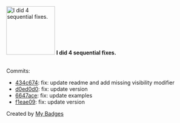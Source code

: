 <img src="https://my-badges.github.io/my-badges/fix-4.png" alt="I did 4 sequential fixes." title="I did 4 sequential fixes." width="128">
<strong>I did 4 sequential fixes.</strong>
<br><br>

Commits:

- <a href="https://github.com/mdevils/rust-osakit/commit/434c674e101ff677c4f90b5f5352d9578efe3d1b">434c674</a>: fix: update readme and add missing visibility modifier
- <a href="https://github.com/mdevils/rust-osakit/commit/d0ed0d08108caba52a5336b6db8d83a2ac3ac916">d0ed0d0</a>: fix: update version
- <a href="https://github.com/mdevils/rust-osakit/commit/6647ace9896b7c12584baed1b62ba98d8bb72ae9">6647ace</a>: fix: update examples
- <a href="https://github.com/mdevils/rust-osakit/commit/f1eae0902faa2dab112f1d3f346596f42a9b7b72">f1eae09</a>: fix: update version


Created by <a href="https://github.com/my-badges/my-badges">My Badges</a>